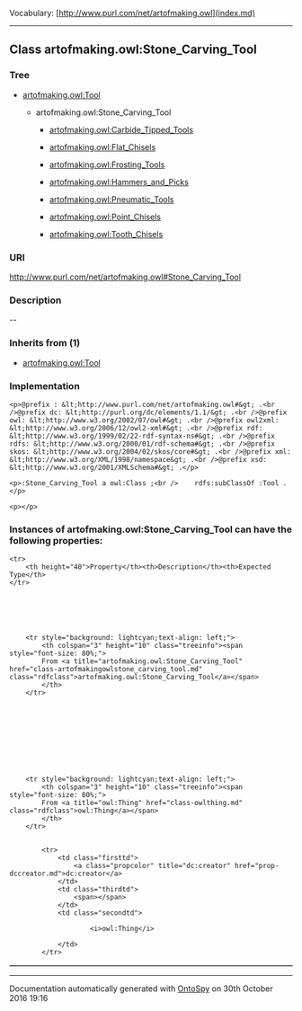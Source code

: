 Vocabulary: [http://www.purl.com/net/artofmaking.owl](index.md) 



---	
	




    


## Class artofmaking.owl:Stone_Carving_Tool


### Tree


* [artofmaking.owl:Tool](class-artofmakingowltool.md)

    * artofmaking.owl:Stone_Carving_Tool


        * [artofmaking.owl:Carbide_Tipped_Tools](class-artofmakingowlcarbide_tipped_tools.md) 

        * [artofmaking.owl:Flat_Chisels](class-artofmakingowlflat_chisels.md) 

        * [artofmaking.owl:Frosting_Tools](class-artofmakingowlfrosting_tools.md) 

        * [artofmaking.owl:Hammers_and_Picks](class-artofmakingowlhammers_and_picks.md) 

        * [artofmaking.owl:Pneumatic_Tools](class-artofmakingowlpneumatic_tools.md) 

        * [artofmaking.owl:Point_Chisels](class-artofmakingowlpoint_chisels.md) 

        * [artofmaking.owl:Tooth_Chisels](class-artofmakingowltooth_chisels.md) 
        






### URI
http://www.purl.com/net/artofmaking.owl#Stone_Carving_Tool

### Description
--



### Inherits from (1)

- [artofmaking.owl:Tool](class-artofmakingowltool.md)





### Implementation
```
<p>@prefix : &lt;http://www.purl.com/net/artofmaking.owl#&gt; .<br />@prefix dc: &lt;http://purl.org/dc/elements/1.1/&gt; .<br />@prefix owl: &lt;http://www.w3.org/2002/07/owl#&gt; .<br />@prefix owl2xml: &lt;http://www.w3.org/2006/12/owl2-xml#&gt; .<br />@prefix rdf: &lt;http://www.w3.org/1999/02/22-rdf-syntax-ns#&gt; .<br />@prefix rdfs: &lt;http://www.w3.org/2000/01/rdf-schema#&gt; .<br />@prefix skos: &lt;http://www.w3.org/2004/02/skos/core#&gt; .<br />@prefix xml: &lt;http://www.w3.org/XML/1998/namespace&gt; .<br />@prefix xsd: &lt;http://www.w3.org/2001/XMLSchema#&gt; .</p>

<p>:Stone_Carving_Tool a owl:Class ;<br />    rdfs:subClassOf :Tool .</p>

<p></p>
```




### Instances of artofmaking.owl:Stone_Carving_Tool can have the following properties:

<table border="1" cellspacing="3" cellpadding="5" class="classproperties table-hover ">

    <tr>
        <th height="40">Property</th><th>Description</th><th>Expected Type</th>
    </tr>

          

        
            
        
        <tr style="background: lightcyan;text-align: left;">
            <th colspan="3" height="10" class="treeinfo"><span style="font-size: 80%;">
            From <a title="artofmaking.owl:Stone_Carving_Tool" href="class-artofmakingowlstone_carving_tool.md" class="rdfclass">artofmaking.owl:Stone_Carving_Tool</a></span>
            </th>
        </tr>       

            

        

          

        
            
        
        <tr style="background: lightcyan;text-align: left;">
            <th colspan="3" height="10" class="treeinfo"><span style="font-size: 80%;">
            From <a title="owl:Thing" href="class-owlthing.md" class="rdfclass">owl:Thing</a></span>
            </th>
        </tr>       

            
            <tr>
                <td class="firsttd">
                    <a class="propcolor" title="dc:creator" href="prop-dccreator.md">dc:creator</a>         
                </td>
                <td class="thirdtd">
                    <span></span>
                </td>
                <td class="secondtd">
                    
                        <i>owl:Thing</i>
                    
                </td>
            </tr>

            

        

    

</table>













---

Documentation automatically generated with [OntoSpy](http://ontospy.readthedocs.org/ "Open") on 30th October 2016 19:16